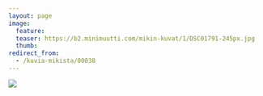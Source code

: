 ```yaml
---
layout: page
image:
  feature:
  teaser: https://b2.minimuutti.com/mikin-kuvat/1/DSC01791-245px.jpg
  thumb:
redirect_from:
  - /kuvia-mikista/00038
---
```


![](https://b2.minimuutti.com/mikin-kuvat/1/DSC01791-800px.jpg)

